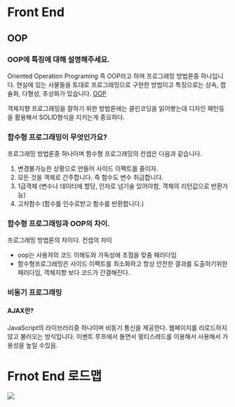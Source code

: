 # Front End
## OOP
### OOP에 특징에 대해 설명해주세요.
Oriented Operation Programing 즉 OOP라고 하며 프로그래밍 방법론중 하나입니다. 현실에 있는 사물들을 토대로 프로그래밍으로 구현한 방법이고 특징으로는 상속, 캡슐화, 다형성, 추상화가 있습니다. [OOP](../JAVA/document/oop.md)

객체지향 프로그래밍을 잘하기 위한 방법론에는 클린코딩을 읽어봣는데 디자인 패턴등을 활용해서 SOLID형식을 지키는게 중요하다.

### 함수형 프로그래밍이 무엇인가요?
프로그래밍 방법론중 하나이며 함수형 프로그래밍의 컨셉은 다음과 같습니다.
1. 변경불가능한 상황으로 만들어 사이드 이펙트를 줄이자.
2. 모든 것을 객체로 간주합니다. 즉 함수도 변수 취급합니다.
3. 1급객체 (변수나 데이터에 할당, 인자로 넘기술 있어야함, 객체의 리턴값으로 반환가능)
4. 고차함수 (함수를 인수로받고 함수를 반환합니다.)

### 함수형 프로그래밍과 OOP의 차이.
프로그래밍 방법론의 차이다. 컨셉의 차이
- oop는 사용자의 코드 이해도와 가독성에 초점을 맞춤 패러다임
- 함수형프로그래밍은 사이드 이펙트를 최소화하고 항상 안전한 결과를 도출하기위한 패러다임, 객체지향 보다 코드가 간결해진다.

### 비동기 프로그래밍
#### AJAX란?
JavaScript의 라이브러리중 하나이며 비동기 통신을 제공한다. 웹페이지를 리로드하지않고 불러오는 방식입니다.
이벤트 루프에서 돌면서 멀티스레드를 이용해서 사용해서 가용성을 높일 수있음.

# Frnot End 로드맵
![](2021-01-02-03-20-05.png)